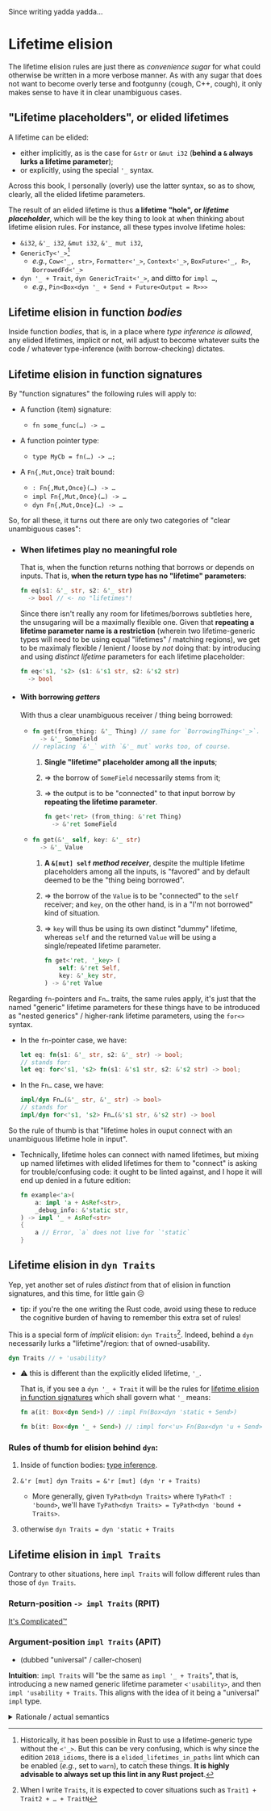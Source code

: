 Since writing yadda yadda…

# Lifetime elision

The lifetime elision rules are just there as _convenience sugar_ for what could otherwise be written in a more verbose manner. As with any sugar that does not want to become overly terse and footgunny (cough, C++, cough), it only makes sense to have it in clear unambiguous cases.

## "Lifetime placeholders", or elided lifetimes

A lifetime can be elided:
  - either implicitly, as is the case for `&str` or `&mut i32` (**behind a `&` always lurks a lifetime parameter**);
  - or explicitly, using the special `'_` syntax.

Across this book, I personally (overly) use the latter syntax, so as to show, clearly, all the elided lifetime parameters.

The result of an elided lifetime is thus **a lifetime "hole", or _lifetime placeholder_**, which will be the key thing to look at when thinking about lifetime elision rules. For instance, all these types involve lifetime holes:

  - `&i32`, `&'_ i32`, `&mut i32`, `&'_ mut i32`,
  - `GenericTy<'_>`[^elided_lifetimes_in_paths]
      - _e.g._, `Cow<'_, str>`, `Formatter<'_>`, `Context<'_>`, `BoxFuture<'_, R>`, `BorrowedFd<'_>`
  - `dyn '_ + Trait`, `dyn GenericTrait<'_>`, and ditto for `impl …`,
      - _e.g._, `Pin<Box<dyn '_ + Send + Future<Output = R>>>`

[^elided_lifetimes_in_paths]: Historically, it has been possible in Rust to use a lifetime-generic type without the `<'_>`. But this can be very confusing, which is why since the edition `2018_idioms`, there is a `elided_lifetimes_in_paths` lint which can be enabled (_e.g._, set to `warn`), to catch these things. **It is highly advisable to always set up this lint in any Rust project**.

## Lifetime elision in function _bodies_

Inside function _bodies_, that is, in a place where _type inference is allowed_, any elided lifetimes, implicit or not, will adjust to become whatever suits the code / whatever type-inference (with borrow-checking) dictates.

## Lifetime elision in function signatures

By "function signatures" the following rules will apply to:

  - A function (item) signature:
      - `fn some_func(…) -> …`

  - A function pointer type:
      - `type MyCb = fn(…) -> …;`

  - A `Fn{,Mut,Once}` trait bound:
      - `: Fn{,Mut,Once}(…) -> …`
      - `impl Fn{,Mut,Once}(…) -> …`
      - `dyn Fn{,Mut,Once}(…) -> …`

So, for all these, it turns out there are only two categories of "clear unambiguous cases":

  - ### When lifetimes play no meaningful role

    That is, when the function returns nothing that borrows or depends on inputs. That is, **when the return type has no "lifetime" parameters**:

    ```rust
    fn eq(s1: &'_ str, s2: &'_ str)
      -> bool // <- no "lifetimes"!
    ```

    Since there isn't really any room for lifetimes/borrows subtleties here, the unsugaring will be a maximally flexible one. Given that **repeating a lifetime parameter name is a restriction** (wherein two lifetime-generic types will need to be using equal "lifetimes" / matching regions), we get to be maximaly flexible / lenient / loose by _not_ doing that: by introducing and using _distinct lifetime_ parameters for each lifetime placeholder:

    ```rust
    fn eq<'s1, 's2> (s1: &'s1 str, s2: &'s2 str)
      -> bool
    ```

  - #### With borrowing _getters_

    With thus a clear unambiguous receiver / thing being borrowed:

      - ```rust
        fn get(from_thing: &'_ Thing) // same for `BorrowingThing<'_>`.
          -> &'_ SomeField
        // replacing `&'_` with `&'_ mut` works too, of course.
        ```

         1. **Single "lifetime" placeholder among all the inputs**;
         1. ⇒ the borrow of `SomeField` necessarily stems from it;
         1. ⇒ the output is to be "connected" to that input borrow by **repeating the lifetime parameter**.

            ```rs
            fn get<'ret> (from_thing: &'ret Thing)
              -> &'ret SomeField
            ```

      - ```rust
        fn get(&'_ self, key: &'_ str)
          -> &'_ Value
        ```

         1. **A `&[mut] self` _method receiver_**, despite the multiple lifetime placeholders among all the inputs, is "favored" and by default deemed to be the "thing being borrowed".
         1. ⇒ the borrow of the `Value` is to be "connected" to the `self` receiver; and `key`, on the other hand, is in a "I'm not borrowed" kind of situation.
         1. ⇒ `key` will thus be using its own distinct "dummy" lifetime, whereas `self` and the returned `Value` will be using a single/repeated lifetime parameter.

            ```rs
            fn get<'ret, '_key> (
                self: &'ret Self,
                key: &'_key str,
            ) -> &'ret Value
            ```

Regarding `fn`-pointers and `Fn…` traits, the same rules apply, it's just that the named "generic" lifetime parameters for these things have to be introduced as "nested generics" / higher-rank lifetime parameters, using the `for<>` syntax.

  - In the `fn`-pointer case, we have:
    ```rs
    let eq: fn(s1: &'_ str, s2: &'_ str) -> bool;
    // stands for:
    let eq: for<'s1, 's2> fn(s1: &'s1 str, s2: &'s2 str) -> bool;
    ```

  - In the `Fn…` case, we have:
    ```rs
    impl/dyn Fn…(&'_ str, &'_ str) -> bool>
    // stands for
    impl/dyn for<'s1, 's2> Fn…(&'s1 str, &'s2 str) -> bool
    ```

So the rule of thumb is that "lifetime holes in ouput connect with an unambiguous lifetime hole in input".

  - Technically, lifetime holes can connect with named lifetimes, but mixing up named lifetimes with elided lifetimes for them to "connect" is asking for trouble/confusing code: it ought to be linted against, and I hope it will end up denied in a future edition:

    ```rs
    fn example<'a>(
        a: impl 'a + AsRef<str>,
        _debug_info: &'static str,
    ) -> impl '_ + AsRef<str>
    {
        a // Error, `a` does not live for `'static`
    }
    ```

## Lifetime elision in `dyn Traits`

Yep, yet another set of rules _distinct_ from that of elision in function signatures, and this time, for little gain 😔

  - tip: if you're the one writing the Rust code, avoid using these to reduce the cognitive burden of having to remember this extra set of rules!

This is a special form of _implicit_ elision: `dyn Traits`[^traits]. Indeed, behind a `dyn` necessarily lurks a "lifetime"/region: that of owned-usability.

```rs
dyn Traits // + 'usability?
```

  - ⚠️ this is different than the explicitly elided lifetime, `'_`.

    That is, if you see a `dyn '_ + Trait` it will be the rules for [lifetime elision in function signatures](#lifetime-elision-in-function-signatures) which shall govern what `'_` means:

    ```rs
    fn a(it: Box<dyn Send>) // :impl Fn(Box<dyn 'static + Send>)

    fn b(it: Box<dyn '_ + Send>) // :impl for<'u> Fn(Box<dyn 'u + Send>)
    ```

[^traits]: When I write `Traits`, it is expected to cover situations such as `Trait1 + Trait2 + … + TraitN`

### Rules of thumb for elision behind `dyn`:

 1. Inside of function bodies: [type inference](#lifetime-elision-in-function-bodies).

 1. `&'r [mut] dyn Traits = &'r [mut] (dyn 'r + Traits)`

      - More generally, given `TyPath<dyn Traits>` where `TyPath<T : 'bound>`, we'll have `TyPath<dyn Traits> = TyPath<dyn 'bound + Traits>`.

 1. otherwise `dyn Traits = dyn 'static + Traits`

## Lifetime elision in `impl Traits`

Contrary to other situations, here `impl Traits` will follow different rules than those of `dyn Traits`.

### Return-position `-> impl Traits` (RPIT)

[It's Complicated™](return-position-impl-trait.md)


### Argument-position `impl Traits` (APIT)

  - (dubbed "universal" / caller-chosen)

**Intuition**: `impl Traits` will "be the same as `impl '_ + Traits`", that is, introducing a new named generic lifetime parameter `<'usability>`, and then `impl 'usability + Traits`. This aligns with the idea of it being a "universal" `impl` type.

<details><summary>Rationale / actual semantics</summary>

These are kind of analogous to:
 1. introducing a new generic _type_ parameter: `<T>`
 1. bounded by the `Traits`: `where T : Traits`
 1. and replacing the `impl Traits` with that parameter: `T`.

Repeat for each `impl Traits` occurrence, even when repeated:

```rs
fn example(a: impl Send, b: impl Send)
// is the "same" as:
fn example<A, B>(a: A, b: B)
where
    A : Send,
    B : Send,
```

  - the only difference will be that in the latter signature, callers will be able to use turbofish to specify the actual choices of `A` or `B`, whereas in the former case this will be left for type inference.

</details>
